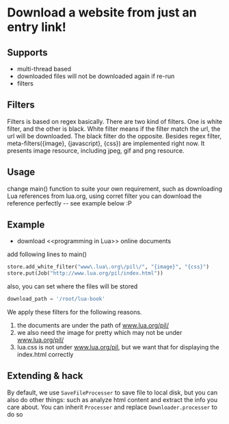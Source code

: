 # Download a website from just an entry link!


## Supports

* multi-thread based
* downloaded files will not be downloaded again if re-run
* filters

## Filters

Filters is based on regex basically. 
There are two kind of filters. One is white filter, and the other is black.
White filter means if the filter match the url, the url will be downloaded. The black filter do the opposite.
Besides regex filter, meta-filters({image}, {javascript}, {css}) are implemented right now. It presents image resource, including jpeg,
gif and png resource.


## Usage

change main() function to suite your own requirement, such as downloading Lua references from lua.org, 
using corret filter you can download the reference perfectly -- see example below :P

## Example

* download \<\<programming in Lua\>\> online documents

add following lines to main()

```python
store.add_white_filter("www\.lua\.org\/pil\/", "{image}", "{css}")
store.put(Job("http://www.lua.org/pil/index.html"))
```

also, you can set where the files will be stored

```python
download_path = '/root/lua-book'
```

We apply these filters for the following reasons.

1. the documents are under the path of www.lua.org/pil/
1. we also need the image for pretty which may not be under www.lua.org/pil/
1. lua.css is not under www.lua.org/pil, but we want that for displaying the index.html correctly

## Extending & hack
By default, we use `SaveFileProcesser` to save file to local disk, but you can also do other things: such
as analyze html content and extract the info you care about. You can inherit `Processer` and replace 
`Downloader.processer` to do so
